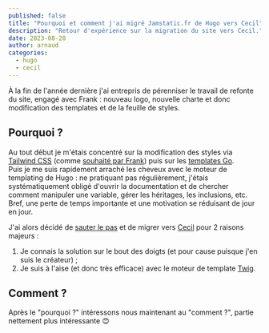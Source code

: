 ```yaml
---
published: false
title: "Pourquoi et comment j'ai migré Jamstatic.fr de Hugo vers Cecil"
description: "Retour d'expérience sur la migration du site vers Cecil."
date: 2023-08-28
author: arnaud
categories:
  - hugo
  - cecil
---
```


À la fin de l'année dernière j'ai entrepris de pérenniser le travail de refonte du site, engagé avec Frank : nouveau logo, nouvelle charte et donc modification des templates et de la feuille de styles.

## Pourquoi ?

Au tout début je m'étais concentré sur la modification des styles via [Tailwind CSS](https://tailwindcss.com/) (comme [souhaité par Frank](https://github.com/jamstatic/jamstatic-fr/pull/255)) puis sur les [templates Go](https://gohugo.io/templates/introduction/).  
Puis je me suis rapidement arraché les cheveux avec le moteur de templating de Hugo : ne pratiquant pas régulièrement, j'étais systématiquement obligé d'ouvrir la documentation et de chercher comment manipuler une variable, gérer les héritages, les inclusions, etc. Bref, une perte de temps importante et une motivation se réduisant de jour en jour.

J'ai alors décidé de [sauter le pas](https://github.com/jamstatic/jamstatic-fr/pull/343) et de migrer vers [Cecil](https://cecil.app/) pour 2 raisons majeurs :

1. Je connais la solution sur le bout des doigts (et pour cause puisque j'en suis le créateur) ;
2. Je suis à l'aise (et donc très efficace) avec le moteur de template [Twig](https://twig.symfony.com/).

## Comment ?

Après le "pourquoi ?" intéressons nous maintenant au "comment ?", partie nettement plus intéressante 😊

